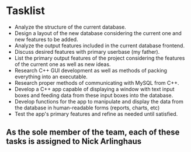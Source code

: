 # Tasklist

- Analyze the structure of the current database.
- Design a layout of the new database considering the current one and new features to be added.
- Analyze the output features included in the current database frontend.
- Discuss desired features with primary userbase (my father).
- List the primary output features of the project considering the features of the current one as well as new ideas.
- Research C++ GUI development as well as methods of packing everything into an executable.
- Research proper methods of communicating with MySQL from C++.
- Develop a C++ app capable of displaying a window with text input boxes and feeding data from these input boxes into the database.
- Develop functions for the app to manipulate and display the data from the database in human-readable forms (reports, charts, etc)
- Test the app's primary features and refine as needed until satisfied.

## As the sole member of the team, each of these tasks is assigned to Nick Arlinghaus
